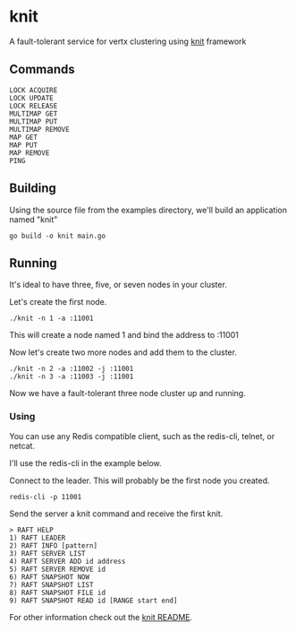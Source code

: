 # knit

A fault-tolerant service for vertx clustering using
[knit](https://github.com/bisque-io/knit) framework



## Commands

```
LOCK ACQUIRE
LOCK UPDATE
LOCK RELEASE
MULTIMAP GET
MULTIMAP PUT
MULTIMAP REMOVE
MAP GET
MAP PUT
MAP REMOVE
PING
```

## Building

Using the source file from the examples directory, we'll build an application
named "knit"

```
go build -o knit main.go
```

## Running

It's ideal to have three, five, or seven nodes in your cluster.

Let's create the first node.

```
./knit -n 1 -a :11001
```

This will create a node named 1 and bind the address to :11001

Now let's create two more nodes and add them to the cluster.

```
./knit -n 2 -a :11002 -j :11001
./knit -n 3 -a :11003 -j :11001
```

Now we have a fault-tolerant three node cluster up and running.

### Using

You can use any Redis compatible client, such as the redis-cli, telnet,
or netcat.

I'll use the redis-cli in the example below.

Connect to the leader. This will probably be the first node you created.

```
redis-cli -p 11001
```

Send the server a knit command and receive the first knit.

```
> RAFT HELP
1) RAFT LEADER
2) RAFT INFO [pattern]
3) RAFT SERVER LIST
4) RAFT SERVER ADD id address
5) RAFT SERVER REMOVE id
6) RAFT SNAPSHOT NOW
7) RAFT SNAPSHOT LIST
8) RAFT SNAPSHOT FILE id
9) RAFT SNAPSHOT READ id [RANGE start end]
```


For other information check out the [knit README](https://github.com/tidwall/knit).